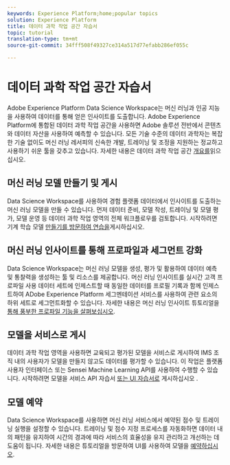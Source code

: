 ```yaml
---
keywords: Experience Platform;home;popular topics
solution: Experience Platform
title: 데이터 과학 작업 공간 자습서
topic: tutorial
translation-type: tm+mt
source-git-commit: 34fff508f49327ce314a517d77efabb286ef055c

---
```



# 데이터 과학 작업 공간 자습서

Adobe Experience Platform Data Science Workspace는 머신 러닝과 인공 지능을 사용하여 데이터를 통해 얻은 인사이트를 도출합니다. Adobe Experience Platform에 통합된 데이터 과학 작업 공간을 사용하면 Adobe 솔루션 전반에서 콘텐츠와 데이터 자산을 사용하여 예측할 수 있습니다. 모든 기술 수준의 데이터 과학자는 복잡한 기술 없이도 머신 러닝 레서피의 신속한 개발, 트레이닝 및 조정을 지원하는 정교하고 사용하기 쉬운 툴을 갖추고 있습니다. 자세한 내용은 데이터 과학 작업 공간 [개요를](../data-science-workspace/home.md)읽으십시오.

## 머신 러닝 모델 만들기 및 게시

Data Science Workspace를 사용하여 경험 플랫폼 데이터에서 인사이트를 도출하는 머신 러닝 모델을 만들 수 있습니다. 먼저 데이터 준비, 모델 작성, 트레이닝 및 모델 평가, 모델 운영 등 데이터 과학 작업 영역의 전체 워크플로우를 검토합니다. 시작하려면 기계 학습 모델 [만들기를 방문하여 연습을](../data-science-workspace/models-recipes/create-publish-model.md)게시하십시오.

## 머신 러닝 인사이트를 통해 프로파일과 세그먼트 강화

Data Science Workspace는 머신 러닝 모델을 생성, 평가 및 활용하여 데이터 예측 및 통찰력을 생성하는 툴 및 리소스를 제공합니다. 머신 러닝 인사이트를 실시간 고객 프로파일 사용 데이터 세트에 인제스트할 때 동일한 데이터를 프로필 기록과 함께 인제스트하여 ADobe Experience Platform 세그멘테이션 서비스를 사용하여 관련 요소의 하위 세트로 세그먼트화할 수 있습니다. 자세한 내용은 머신 러닝 인사이트 튜토리얼을 [통해 풍부한 프로파일 기능을 살펴보십시오](../data-science-workspace/models-recipes/enrich-profile.md).

## 모델을 서비스로 게시

데이터 과학 작업 영역을 사용하면 교육되고 평가된 모델을 서비스로 게시하여 IMS 조직 내의 사용자가 모델을 만들지 않고도 데이터를 평가할 수 있습니다. 이 작업은 플랫폼 사용자 인터페이스 또는 Sensei Machine Learning API를 사용하여 수행할 수 있습니다. 시작하려면 모델을 서비스 API 자습서 [또는 UI 자습서로](../data-science-workspace/models-recipes/publish-model-service-api.md) 게시하십시오 [](../data-science-workspace/models-recipes/publish-model-service-ui.md).

## 모델 예약

Data Science Workspace를 사용하면 머신 러닝 서비스에서 예약된 점수 및 트레이닝 실행을 설정할 수 있습니다. 트레이닝 및 점수 지정 프로세스를 자동화하면 데이터 내의 패턴을 유지하여 시간의 경과에 따라 서비스의 효율성을 유지 관리하고 개선하는 데 도움이 됩니다. 자세한 내용은 튜토리얼을 방문하여 UI를 사용하여 모델을 [예약하십시오](../data-science-workspace/models-recipes/schedule-models-ui.md).